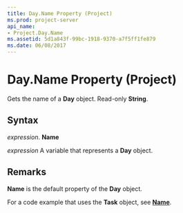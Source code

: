 ```yaml
---
title: Day.Name Property (Project)
ms.prod: project-server
api_name:
- Project.Day.Name
ms.assetid: 5d1a843f-99bc-1918-9370-a7f5ff1fe879
ms.date: 06/08/2017
---
```



# Day.Name Property (Project)

Gets the name of a  **Day** object. Read-only **String**.


## Syntax

 _expression_. **Name**

 _expression_ A variable that represents a **Day** object.


## Remarks

 **Name** is the default property of the **Day** object.

For a code example that uses the  **Task** object, see **[Name](Project.Task.Name.md)**.


